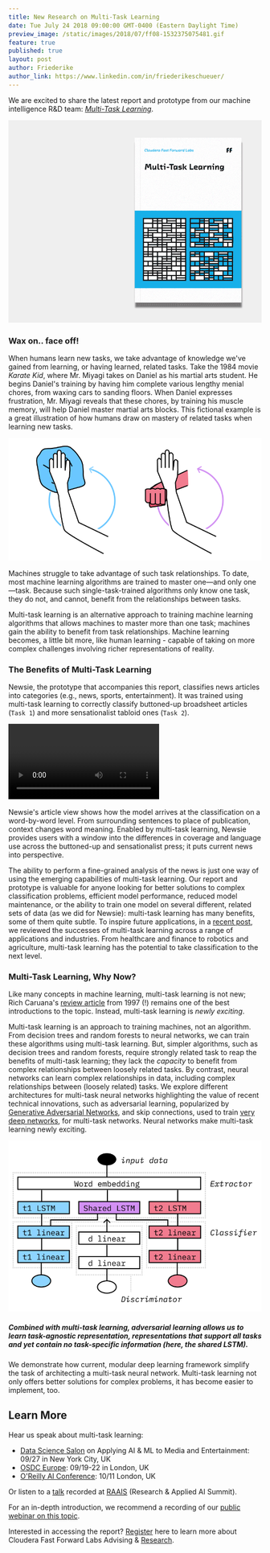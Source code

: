 ```yaml
---
title: New Research on Multi-Task Learning
date: Tue July 24 2018 09:00:00 GMT-0400 (Eastern Daylight Time)
preview_image: /static/images/2018/07/ff08-1532375075481.gif
feature: true
published: true
layout: post
author: Friederike
author_link: https://www.linkedin.com/in/friederikeschueuer/
---
```


We are excited to share the latest report and prototype from our machine
intelligence R&D team: [_Multi-Task Learning_](https://www.cloudera.com/products/fast-forward-labs-research/latest-research.html).

![FF08 Multi-Task Learning](/static/images/2018/07/ff08-1532375075481.gif)

### Wax on.. face off!

When humans learn new tasks, we take advantage of knowledge we've gained from
learning, or having learned, related tasks. Take the 1984 movie _Karate Kid_,
where Mr. Miyagi takes on Daniel as his martial arts student. He begins
Daniel's training by having him complete various lengthy menial chores, from
waxing cars to sanding floors. When Daniel expresses frustration, Mr. Miyagi
reveals that these chores, by training his muscle memory, will help Daniel
master martial arts blocks. This fictional example is a great illustration of
how humans draw on mastery of related tasks when learning new tasks.

![Karate Kid illustration of multi-task benefits](/static/images/2018/07/02_01-1532375153419.png)

Machines struggle to take advantage of such task relationships. To date, most
machine learning algorithms are trained to master one—and only one—task.
Because such single-task-trained algorithms only know one task, they do not,
and cannot, benefit from the relationships between tasks.

Multi-task learning is an alternative approach to training machine learning
algorithms that allows machines to master more than one task; machines gain the
ability to benefit from task relationships. Machine learning becomes, a little
bit more, like human learning - capable of taking on more complex challenges
involving richer representations of reality.

### The Benefits of Multi-Task Learning

Newsie, the prototype that accompanies this report, classifies news articles
into categories (e.g., news, sports, entertainment). It was trained using
multi-task learning to correctly classify buttoned-up broadsheet articles
(`Task 1`) and more sensationalist tabloid ones (`Task 2`).

<div class="html-video-holder
"><video src="https://fastforwardlabs.github.io/visuals/shared/ff08/ff08-newsie.mp4" loop="true" autoplay="true" controls="true"></video></div>

Newsie's article view shows how the model arrives at the classification on a
word-by-word level. From surrounding sentences to place of publication,
context changes word meaning. Enabled by multi-task learning, Newsie provides
users with a window into the differences in coverage and language use across
the buttoned-up and sensationalist press; it puts current news into
perspective.

The ability to perform a fine-grained analysis of the news is just one way of
using the emerging capabilities of multi-task learning. Our report and
prototype is valuable for anyone looking for better solutions to complex
classification problems, efficient model performance, reduced model
maintenance, or the ability to train one model on several different, related
sets of data (as we did for Newsie): multi-task learning has many benefits,
some of them quite subtle. To inspire future applications, in a [recent
post](http://blog.fastforwardlabs.com/2018/06/26/supercharging-classification-the-value-of-multitask-learning.html),
we reviewed the successes of multi-task learning across a range of applications
and industries. From healthcare and finance to robotics and agriculture,
multi-task learning has the potential to take classification to the next level.

### Multi-Task Learning, Why Now?

Like many concepts in machine learning, multi-task learning is not new; Rich
Caruana's [review
article](https://link.springer.com/article/10.1023/A:1007379606734) from 1997
(!) remains one of the best introductions to the topic. Instead, multi-task
learning is _newly exciting_.

Multi-task learning is an approach to training machines, not an algorithm. From
decision trees and random forests to neural networks, we can train these
algorithms using multi-task learning. But, simpler algorithms, such as decision
trees and random forests, require strongly related task to reap the benefits of
multi-task learning; they lack the _capacity_ to benefit from complex
relationships between loosely related tasks. By contrast, neural networks can
learn complex relationships in data, including complex relationships between
(loosely related) tasks. We explore different architectures for multi-task
neural networks highlighting the value of recent technical innovations, such as
adversarial learning, popularized by [Generative Adversarial
Networks](https://arxiv.org/abs/1406.2661), and skip connections, used to train
[very deep
networks](http://papers.nips.cc/paper/5850-training-very-deep-networks), for
multi-task networks. Neural networks make multi-task learning newly exciting.

![](/static/images/2018/07/03_11-1532375456175.png)

##### Combined with multi-task learning, adversarial learning allows us to learn task-agnostic representation, representations that support all tasks and yet contain no task-specific information (here, the shared LSTM).

We demonstrate how current, modular deep learning framework simplify the task
of architecting a multi-task neural network. Multi-task learning not only
offers better solutions for complex problems, it has become easier to
implement, too.

## Learn More

Hear us speak about multi-task learning:

- [Data Science Salon](https://datascience.salon/ny9-18/) on Applying AI & ML to Media and Entertainment: 09/27 in New York City, UK
- [OSDC Europe](https://odsc.com/london): 09/19-22 in London, UK
- [O'Reilly AI Conference](https://conferences.oreilly.com/artificial-intelligence/ai-eu/public/schedule/detail/70266): 10/11 London, UK

Or listen to a [talk](https://www.youtube.com/watch?v=7lvtoDfDvHs&feature=youtu.be) recorded
at [RAAIS](https://raais.co/) (Research & Applied AI Summit).

For an in-depth introduction, we recommend a recording of our [public webinar on this topic](https://info.cloudera.com/LP=2027).

Interested in accessing the report?
[Register](https://www.cloudera.com/products/fast-forward-labs-research/fast-forward-labs-research-reports.html)
here to learn more about Cloudera Fast Forward Labs Advising &
[Research](https://www.cloudera.com/products/fast-forward-labs-research/latest-research.html).
